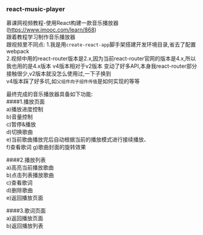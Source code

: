 ### react-music-player  
慕课网视频教程-使用React构建一款音乐播放器(https://www.imooc.com/learn/868)  
跟着教程学习制作音乐播放器  
跟视频里不同点:
1.我是用`create-react-app`脚手架搭建开发环境目录,省去了配置webpack  
2.视频中用的react-router版本是2.x,因为当前react-router官网的版本是4.x,所以我也用的是4.x版本
v4版本相对于v2版本 变动了好多API,本身我react-router部分接触很少,v2版本就没怎么使用过,一下子换到  
v4版本踩了好多坑,如<code>父组件向子组件传值</code>是如何实现的等等

最终完成的音乐播放器具备如下功能:  
####1.播放页面  
a)播放进度控制  
b)音量控制  
c)暂停&播放  
d)切换歌曲  
e)当前歌曲播放完后自动根据当前的播放模式进行接续播放、  
f)查看歌词
g)歌曲封面的旋转效果

####2.播放列表  
a)高亮当前播放歌曲  
b)点击列表播放歌曲  
c)查看歌词  
d)删除歌曲  
e)返回播放页面

####3.歌词页面  
a)返回播放页面  
b)返回播放列表  
